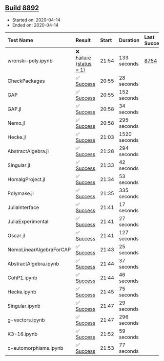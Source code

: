 ## [Build 8892](https://oscarci.mathematik.uni-kl.de/job/oscar/8892/)

* Started on: 2020-04-14
* Ended on: 2020-04-14

| Test Name    | Result | Start | Duration | Last Success | First Failure |
|:-------------|:-------|:------|:---------|:-------------|:--------------|
| wronski-poly.ipynb | ❌ [Failure (status = 1)](https://oscarci.mathematik.uni-kl.de/job/oscar/8892/artifact/logs/build-8892/wronski-poly.ipynb.log) | 21:54 | 133 seconds | [8754](https://oscarci.mathematik.uni-kl.de/job/oscar/8754/) | [8755](https://oscarci.mathematik.uni-kl.de/job/oscar/8755/) |
| CheckPackages | ✅ [Success](https://oscarci.mathematik.uni-kl.de/job/oscar/8892/artifact/logs/build-8892/CheckPackages.log) | 20:55 | 28 seconds |  |  |
| GAP | ✅ [Success](https://oscarci.mathematik.uni-kl.de/job/oscar/8892/artifact/logs/build-8892/GAP.log) | 20:55 | 152 seconds |  |  |
| GAP.jl | ✅ [Success](https://oscarci.mathematik.uni-kl.de/job/oscar/8892/artifact/logs/build-8892/GAP.jl.log) | 20:58 | 34 seconds |  |  |
| Nemo.jl | ✅ [Success](https://oscarci.mathematik.uni-kl.de/job/oscar/8892/artifact/logs/build-8892/Nemo.jl.log) | 20:58 | 295 seconds |  |  |
| Hecke.jl | ✅ [Success](https://oscarci.mathematik.uni-kl.de/job/oscar/8892/artifact/logs/build-8892/Hecke.jl.log) | 21:03 | 1520 seconds |  |  |
| AbstractAlgebra.jl | ✅ [Success](https://oscarci.mathematik.uni-kl.de/job/oscar/8892/artifact/logs/build-8892/AbstractAlgebra.jl.log) | 21:28 | 294 seconds |  |  |
| Singular.jl | ✅ [Success](https://oscarci.mathematik.uni-kl.de/job/oscar/8892/artifact/logs/build-8892/Singular.jl.log) | 21:33 | 42 seconds |  |  |
| HomalgProject.jl | ✅ [Success](https://oscarci.mathematik.uni-kl.de/job/oscar/8892/artifact/logs/build-8892/HomalgProject.jl.log) | 21:34 | 53 seconds |  |  |
| Polymake.jl | ✅ [Success](https://oscarci.mathematik.uni-kl.de/job/oscar/8892/artifact/logs/build-8892/Polymake.jl.log) | 21:35 | 335 seconds |  |  |
| JuliaInterface | ✅ [Success](https://oscarci.mathematik.uni-kl.de/job/oscar/8892/artifact/logs/build-8892/JuliaInterface.log) | 21:41 | 17 seconds |  |  |
| JuliaExperimental | ✅ [Success](https://oscarci.mathematik.uni-kl.de/job/oscar/8892/artifact/logs/build-8892/JuliaExperimental.log) | 21:41 | 27 seconds |  |  |
| Oscar.jl | ✅ [Success](https://oscarci.mathematik.uni-kl.de/job/oscar/8892/artifact/logs/build-8892/Oscar.jl.log) | 21:41 | 127 seconds |  |  |
| NemoLinearAlgebraForCAP | ✅ [Success](https://oscarci.mathematik.uni-kl.de/job/oscar/8892/artifact/logs/build-8892/NemoLinearAlgebraForCAP.log) | 21:43 | 25 seconds |  |  |
| AbstractAlgebra.ipynb | ✅ [Success](https://oscarci.mathematik.uni-kl.de/job/oscar/8892/artifact/logs/build-8892/AbstractAlgebra.ipynb.log) | 21:44 | 37 seconds |  |  |
| CohP1.ipynb | ✅ [Success](https://oscarci.mathematik.uni-kl.de/job/oscar/8892/artifact/logs/build-8892/CohP1.ipynb.log) | 21:44 | 46 seconds |  |  |
| Hecke.ipynb | ✅ [Success](https://oscarci.mathematik.uni-kl.de/job/oscar/8892/artifact/logs/build-8892/Hecke.ipynb.log) | 21:45 | 75 seconds |  |  |
| Singular.ipynb | ✅ [Success](https://oscarci.mathematik.uni-kl.de/job/oscar/8892/artifact/logs/build-8892/Singular.ipynb.log) | 21:47 | 29 seconds |  |  |
| g-vectors.ipynb | ✅ [Success](https://oscarci.mathematik.uni-kl.de/job/oscar/8892/artifact/logs/build-8892/g-vectors.ipynb.log) | 21:47 | 296 seconds |  |  |
| K3-16.ipynb | ✅ [Success](https://oscarci.mathematik.uni-kl.de/job/oscar/8892/artifact/logs/build-8892/K3-16.ipynb.log) | 21:52 | 59 seconds |  |  |
| c-automorphisms.ipynb | ✅ [Success](https://oscarci.mathematik.uni-kl.de/job/oscar/8892/artifact/logs/build-8892/c-automorphisms.ipynb.log) | 21:53 | 77 seconds |  |  |
